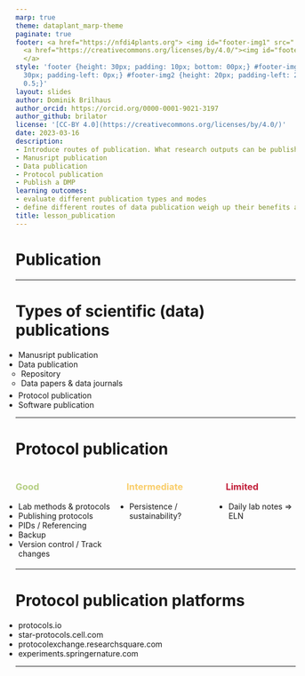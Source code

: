 ```yaml
---
marp: true
theme: dataplant_marp-theme
paginate: true
footer: <a href="https://nfdi4plants.org"> <img id="footer-img1" src="../../images/_logos/DataPLANT/DataPLANT_logo_square_bg_transparent.svg"></a>
  <a href="https://creativecommons.org/licenses/by/4.0/"><img id="footer-img2" src="../../images/_logos/CreativeCommons/by.svg">
  </a>
style: 'footer {height: 30px; padding: 10px; bottom: 00px;} #footer-img1 {height:
  30px; padding-left: 0px;} #footer-img2 {height: 20px; padding-left: 20px; opacity:
  0.5;}'
layout: slides
author: Dominik Brilhaus
author_orcid: https://orcid.org/0000-0001-9021-3197
author_github: brilator
license: '[CC-BY 4.0](https://creativecommons.org/licenses/by/4.0/)'
date: 2023-03-16
description:
- Introduce routes of publication. What research outputs can be published and how.
- Manusript publication
- Data publication
- Protocol publication
- Publish a DMP
learning outcomes:
- evaluate different publication types and modes
- define different routes of data publication weigh up their benefits and pitfalls
title: lesson_publication
---
```


# Publication

<!-- Source to slide(s) -->
<!-- ../../bricks/lesson_publication-title.md -->


---

# Types of scientific (data) publications

- Manusript publication
- Data publication
  - Repository
  - Data papers & data journals
- Protocol publication
- Software publication
<!-- Data Management Plan (DMP)-->

<!-- Source to slide(s) -->
<!-- ../../bricks/lesson_publication-Types.md -->


---

# Protocol publication

<style scoped>
.columns {
    display: grid;
    grid-template-columns: repeat(3, minmax(0, 1fr));
    gap: 4rem;
}
ul {
    margin: 5; padding: 0;
}
</style>

<div class="columns">
  <div class="columns-left">

  ### <span style="color:#B4CE82">Good</span>

  - Lab methods & protocols
  - Publishing protocols
  - PIDs / Referencing
  - Backup
  - Version control / Track changes

  </div>

  <div class="columns-right">

  ### <span style="color:#F9CD69">Intermediate</span>
  - Persistence / sustainability?

  </div>

  <div class="columns-right">

  ### <span style="color:#c21f3a">Limited</span>  
  - Daily lab notes => ELN

  </div>
</div>

<!-- Source to slide(s) -->
<!-- ../../bricks/lesson_publication-Protocol_publication.md -->


---

# Protocol publication platforms

- protocols.io
- star-protocols.cell.com
- protocolexchange.researchsquare.com
- experiments.springernature.com

<!-- Source to slide(s) -->
<!-- ../../bricks/lesson_publication-Protocol_publication_platforms.md -->


---
